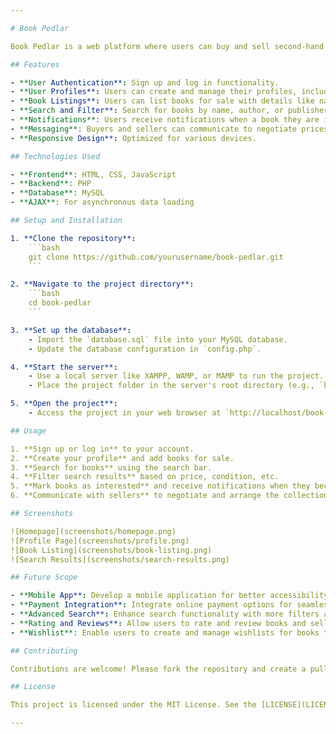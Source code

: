 ```yaml
---

# Book Pedlar

Book Pedlar is a web platform where users can buy and sell second-hand books. Users can create profiles, list books for sale, search for books, and communicate with sellers to negotiate prices and arrange for book collection. Additionally, users can be notified when a book they are looking for becomes available.

## Features

- **User Authentication**: Sign up and log in functionality.
- **User Profiles**: Users can create and manage their profiles, including profile pictures.
- **Book Listings**: Users can list books for sale with details like name, author, publisher, price, condition, etc.
- **Search and Filter**: Search for books by name, author, or publisher and filter results by price range, condition, etc.
- **Notifications**: Users receive notifications when a book they are interested in becomes available.
- **Messaging**: Buyers and sellers can communicate to negotiate prices and arrange the collection.
- **Responsive Design**: Optimized for various devices.

## Technologies Used

- **Frontend**: HTML, CSS, JavaScript
- **Backend**: PHP
- **Database**: MySQL
- **AJAX**: For asynchronous data loading

## Setup and Installation

1. **Clone the repository**:
    ```bash
    git clone https://github.com/yourusername/book-pedlar.git
    ```

2. **Navigate to the project directory**:
    ```bash
    cd book-pedlar
    ```

3. **Set up the database**:
    - Import the `database.sql` file into your MySQL database.
    - Update the database configuration in `config.php`.

4. **Start the server**:
    - Use a local server like XAMPP, WAMP, or MAMP to run the project.
    - Place the project folder in the server's root directory (e.g., `htdocs` for XAMPP).

5. **Open the project**:
    - Access the project in your web browser at `http://localhost/book-pedlar`.

## Usage

1. **Sign up or log in** to your account.
2. **Create your profile** and add books for sale.
3. **Search for books** using the search bar.
4. **Filter search results** based on price, condition, etc.
5. **Mark books as interested** and receive notifications when they become available.
6. **Communicate with sellers** to negotiate and arrange the collection.

## Screenshots

![Homepage](screenshots/homepage.png)
![Profile Page](screenshots/profile.png)
![Book Listing](screenshots/book-listing.png)
![Search Results](screenshots/search-results.png)

## Future Scope

- **Mobile App**: Develop a mobile application for better accessibility.
- **Payment Integration**: Integrate online payment options for seamless transactions.
- **Advanced Search**: Enhance search functionality with more filters and sorting options.
- **Rating and Reviews**: Allow users to rate and review books and sellers.
- **Wishlist**: Enable users to create and manage wishlists for books they want to buy.

## Contributing

Contributions are welcome! Please fork the repository and create a pull request with your changes. For major changes, please open an issue first to discuss what you would like to change.

## License

This project is licensed under the MIT License. See the [LICENSE](LICENSE) file for details.

---
```

